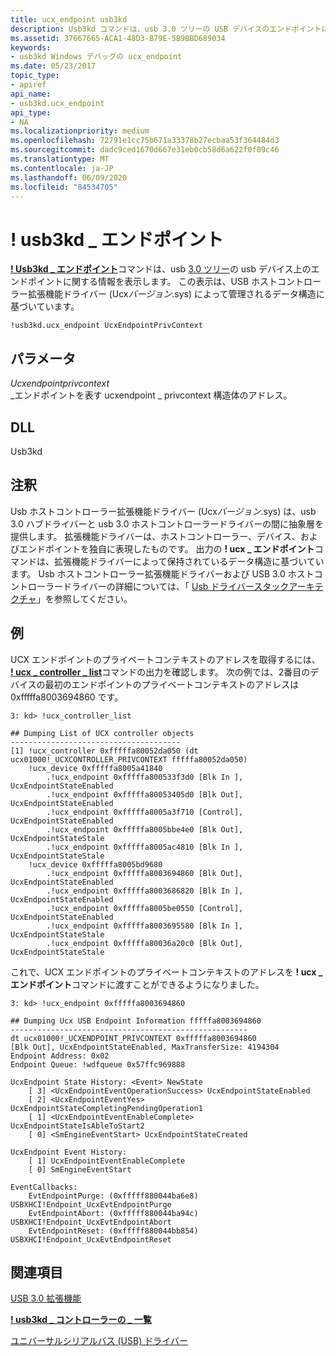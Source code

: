 ```yaml
---
title: ucx_endpoint usb3kd
description: Usb3kd コマンドは、usb 3.0 ツリーの USB デバイスのエンドポイントに関する情報を表示し ucx_endpoint ます。 表示は、UcxVersion. sys によって保持されているデータに基づいています。
ms.assetid: 37667665-ACA1-48D3-B79E-5B9BBD689034
keywords:
- usb3kd Windows デバッグの ucx_endpoint
ms.date: 05/23/2017
topic_type:
- apiref
api_name:
- usb3kd.ucx_endpoint
api_type:
- NA
ms.localizationpriority: medium
ms.openlocfilehash: 72791e1cc75b671a33378b27ecbaa53f364484d3
ms.sourcegitcommit: dadc9ced1670d667e31eb0cb58d6a622f0f09c46
ms.translationtype: MT
ms.contentlocale: ja-JP
ms.lasthandoff: 06/09/2020
ms.locfileid: "84534705"
---
```

# <a name="usb3kducx_endpoint"></a>! usb3kd \_ エンドポイント


[**! Usb3kd \_ エンドポイント**](-usb3kd-device-info.md)コマンドは、usb [3.0 ツリー](usb-3-extensions.md#usb-3-tree)の usb デバイス上のエンドポイントに関する情報を表示します。 この表示は、USB ホストコントローラー拡張機能ドライバー (Ucx*バージョン*.sys) によって管理されるデータ構造に基づいています。

```dbgcmd
!usb3kd.ucx_endpoint UcxEndpointPrivContext
```

## <a name="span-idddk__devobj_dbgspanspan-idddk__devobj_dbgspanparameters"></a><span id="ddk__devobj_dbg"></span><span id="DDK__DEVOBJ_DBG"></span>パラメータ


<span id="_______UcxEndpointPrivContext______"></span><span id="_______ucxendpointprivcontext______"></span><span id="_______UCXENDPOINTPRIVCONTEXT______"></span>*Ucxendpointprivcontext*   
\_エンドポイントを表す ucxendpoint \_ privcontext 構造体のアドレス。

## <a name="span-iddllspanspan-iddllspandll"></a><span id="DLL"></span><span id="dll"></span>DLL


Usb3kd

<a name="remarks"></a>注釈
-------

Usb ホストコントローラー拡張機能ドライバー (Ucx*バージョン*.sys) は、usb 3.0 ハブドライバーと usb 3.0 ホストコントローラードライバーの間に抽象層を提供します。 拡張機能ドライバーは、ホストコントローラー、デバイス、およびエンドポイントを独自に表現したものです。 出力の **! ucx \_ エンドポイント**コマンドは、拡張機能ドライバーによって保持されているデータ構造に基づいています。 Usb ホストコントローラー拡張機能ドライバーおよび USB 3.0 ホストコントローラードライバーの詳細については、「 [Usb ドライバースタックアーキテクチャ](https://docs.microsoft.com/windows-hardware/drivers/ddi/index)」を参照してください。

<a name="examples"></a>例
--------

UCX エンドポイントのプライベートコンテキストのアドレスを取得するには、 [**! ucx \_ controller \_ list**](-usb3kd-ucx-controller-list.md)コマンドの出力を確認します。 次の例では、2番目のデバイスの最初のエンドポイントのプライベートコンテキストのアドレスは0xfffffa8003694860 です。

```dbgcmd
3: kd> !ucx_controller_list

## Dumping List of UCX controller objects
--------------------------------------
[1] !ucx_controller 0xfffffa80052da050 (dt ucx01000!_UCXCONTROLLER_PRIVCONTEXT fffffa80052da050)
    !ucx_device 0xfffffa8005a41840
        .!ucx_endpoint 0xfffffa800533f3d0 [Blk In ], UcxEndpointStateEnabled
        .!ucx_endpoint 0xfffffa80053405d0 [Blk Out], UcxEndpointStateEnabled
        .!ucx_endpoint 0xfffffa8005a3f710 [Control], UcxEndpointStateEnabled
        .!ucx_endpoint 0xfffffa8005bbe4e0 [Blk Out], UcxEndpointStateStale
        .!ucx_endpoint 0xfffffa8005ac4810 [Blk In ], UcxEndpointStateStale
    !ucx_device 0xfffffa8005bd9680
        .!ucx_endpoint 0xfffffa8003694860 [Blk Out], UcxEndpointStateEnabled
        .!ucx_endpoint 0xfffffa8003686820 [Blk In ], UcxEndpointStateEnabled
        .!ucx_endpoint 0xfffffa8005be0550 [Control], UcxEndpointStateEnabled
        .!ucx_endpoint 0xfffffa8003695580 [Blk In ], UcxEndpointStateStale
        .!ucx_endpoint 0xfffffa80036a20c0 [Blk Out], UcxEndpointStateStale
```

これで、UCX エンドポイントのプライベートコンテキストのアドレスを **! ucx \_ エンドポイント**コマンドに渡すことができるようになりました。

```dbgcmd
3: kd> !ucx_endpoint 0xfffffa8003694860

## Dumping Ucx USB Endpoint Information fffffa8003694860
-----------------------------------------------------
dt ucx01000!_UCXENDPOINT_PRIVCONTEXT 0xfffffa8003694860
[Blk Out], UcxEndpointStateEnabled, MaxTransferSize: 4194304
Endpoint Address: 0x02
Endpoint Queue: !wdfqueue 0x57ffc969888

UcxEndpoint State History: <Event> NewState 
    [ 3] <UcxEndpointEventOperationSuccess> UcxEndpointStateEnabled
    [ 2] <UcxEndpointEventYes> UcxEndpointStateCompletingPendingOperation1
    [ 1] <UcxEndpointEventEnableComplete> UcxEndpointStateIsAbleToStart2
    [ 0] <SmEngineEventStart> UcxEndpointStateCreated

UcxEndpoint Event History:
    [ 1] UcxEndpointEventEnableComplete
    [ 0] SmEngineEventStart

EventCallbacks:
    EvtEndpointPurge: (0xfffff880044ba6e8) USBXHCI!Endpoint_UcxEvtEndpointPurge
    EvtEndpointAbort: (0xfffff880044ba94c) USBXHCI!Endpoint_UcxEvtEndpointAbort
    EvtEndpointReset: (0xfffff880044bb854) USBXHCI!Endpoint_UcxEvtEndpointReset
```

## <a name="span-idsee_alsospansee-also"></a><span id="see_also"></span>関連項目


[USB 3.0 拡張機能](usb-3-extensions.md)

[**! usb3kd \_ コントローラーの \_ 一覧**](-usb3kd-ucx-controller-list.md)

[ユニバーサルシリアルバス (USB) ドライバー](https://docs.microsoft.com/windows-hardware/drivers/usbcon/)

 

 






